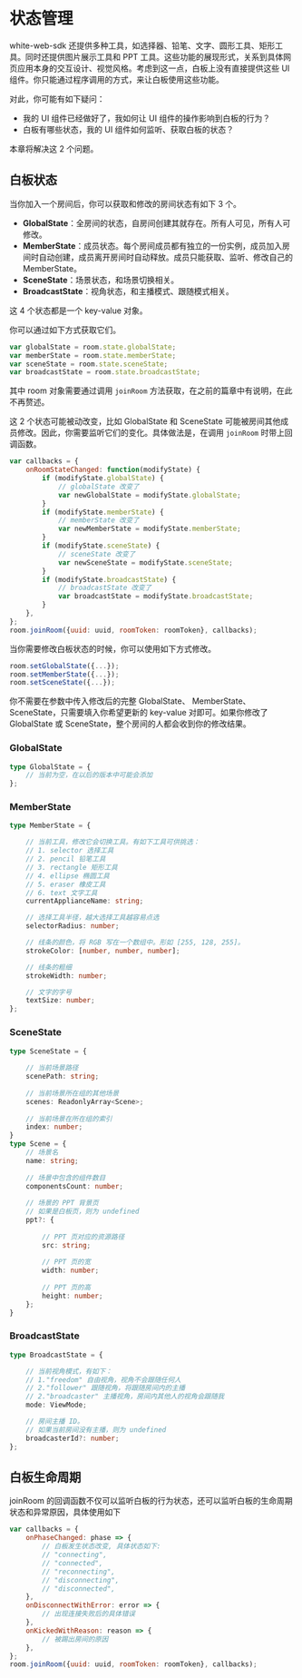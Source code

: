 # 状态管理

white-web-sdk 还提供多种工具，如选择器、铅笔、文字、圆形工具、矩形工具。同时还提供图片展示工具和 PPT 工具。这些功能的展现形式，关系到具体网页应用本身的交互设计、视觉风格。考虑到这一点，白板上没有直接提供这些 UI 组件。你只能通过程序调用的方式，来让白板使用这些功能。

对此，你可能有如下疑问：

* 我的 UI 组件已经做好了，我如何让 UI 组件的操作影响到白板的行为？
* 白板有哪些状态，我的 UI 组件如何监听、获取白板的状态？

本章将解决这 2 个问题。

## 白板状态

当你加入一个房间后，你可以获取和修改的房间状态有如下 3 个。

* __GlobalState__：全房间的状态，自房间创建其就存在。所有人可见，所有人可修改。
* __MemberState__：成员状态。每个房间成员都有独立的一份实例，成员加入房间时自动创建，成员离开房间时自动释放。成员只能获取、监听、修改自己的 MemberState。
* **SceneState**：场景状态，和场景切换相关。
* __BroadcastState__：视角状态，和主播模式、跟随模式相关。

这 4 个状态都是一个 key-value 对象。

你可以通过如下方式获取它们。

```javascript
var globalState = room.state.globalState;
var memberState = room.state.memberState;
var sceneState = room.state.sceneState;
var broadcastState = room.state.broadcastState;
```

其中 room 对象需要通过调用 `joinRoom` 方法获取，在之前的篇章中有说明，在此不再赘述。

这 2 个状态可能被动改变，比如 GlobalState 和 SceneState 可能被房间其他成员修改。因此，你需要监听它们的变化。具体做法是，在调用 `joinRoom` 时带上回调函数。

```javascript
var callbacks = {
    onRoomStateChanged: function(modifyState) {
        if (modifyState.globalState) {
            // globalState 改变了
            var newGlobalState = modifyState.globalState;
        }
        if (modifyState.memberState) {
            // memberState 改变了
            var newMemberState = modifyState.memberState;
        }
        if (modifyState.sceneState) {
            // sceneState 改变了
            var newSceneState = modifyState.sceneState;
        }
        if (modifyState.broadcastState) {
            // broadcastState 改变了
            var broadcastState = modifyState.broadcastState;
        }
    },
};
room.joinRoom({uuid: uuid, roomToken: roomToken}, callbacks);
```

当你需要修改白板状态的时候，你可以使用如下方式修改。

```javascript
room.setGlobalState({...});
room.setMemberState({...});
room.setSceneState({...});
```

你不需要在参数中传入修改后的完整 GlobalState、 MemberState、SceneState，只需要填入你希望更新的 key-value 对即可。如果你修改了 GlobalState 或 SceneState，整个房间的人都会收到你的修改结果。

### GlobalState

```typescript
type GlobalState = {
    // 当前为空，在以后的版本中可能会添加
};
```

### MemberState

```typescript
type MemberState = {

    // 当前工具，修改它会切换工具。有如下工具可供挑选：
    // 1. selector 选择工具
    // 2. pencil 铅笔工具
    // 3. rectangle 矩形工具
    // 4. ellipse 椭圆工具
    // 5. eraser 橡皮工具
    // 6. text 文字工具
    currentApplianceName: string;

    // 选择工具半径，越大选择工具越容易点选
    selectorRadius: number;

    // 线条的颜色，将 RGB 写在一个数组中。形如 [255, 128, 255]。
    strokeColor: [number, number, number];

    // 线条的粗细
    strokeWidth: number;

    // 文字的字号
    textSize: number;
};
```

### SceneState

```typescript
type SceneState = {
    
    // 当前场景路径
    scenePath: string;
    
    // 当前场景所在组的其他场景
    scenes: ReadonlyArray<Scene>;
    
    // 当前场景在所在组的索引
    index: number;
}
type Scene = {
    // 场景名
    name: string;
    
    // 场景中包含的组件数目
    componentsCount: number;
    
    // 场景的 PPT 背景页
    // 如果是白板页，则为 undefined
    ppt?: {
        
        // PPT 页对应的资源路径
        src: string;
        
        // PPT 页的宽
        width: number;
        
        // PPT 页的高
        height: number;
	};
}
```

### BroadcastState

```typescript
type BroadcastState = {

    // 当前视角模式，有如下：
    // 1."freedom" 自由视角，视角不会跟随任何人
    // 2."follower" 跟随视角，将跟随房间内的主播
    // 2."broadcaster" 主播视角，房间内其他人的视角会跟随我
    mode: ViewMode;

    // 房间主播 ID。
    // 如果当前房间没有主播，则为 undefined
    broadcasterId?: number;
};
```
## 白板生命周期

joinRoom 的回调函数不仅可以监听白板的行为状态，还可以监听白板的生命周期状态和异常原因，具体使用如下

```javascript
var callbacks = {
    onPhaseChanged: phase => {
		// 白板发生状态改变, 具体状态如下:
        // "connecting",
    	// "connected",
    	// "reconnecting",
    	// "disconnecting",
    	// "disconnected",
    },
    onDisconnectWithError: error => {
        // 出现连接失败后的具体错误
    },
    onKickedWithReason: reason => {
        // 被踢出房间的原因
    },
};
room.joinRoom({uuid: uuid, roomToken: roomToken}, callbacks);
```